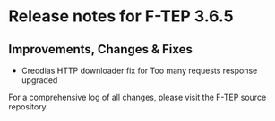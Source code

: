 # Release notes for F-TEP 3.6.5

## Improvements, Changes &amp; Fixes

* Creodias HTTP downloader fix for Too many requests response upgraded

For a comprehensive log of all changes, please visit the F-TEP source
repository.
